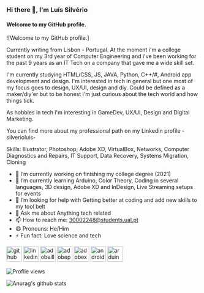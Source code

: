 ### Hi there 👋, I'm Luís Silvério
#### Welcome to my GitHub profile.
![Welcome to my GitHub profile.]

Currently writing from Lisbon - Portugal. At the moment i'm a college student on my 3rd year of Computer Engineering and i've been working for the past 9 years as an IT Tech on a company that gave me a wide skill set. 

I'm currently studying HTML/CSS, JS, JAVA, Python, C++/#, Android app development and design. I'm interested in tech in general but one most of my focus goes to design, UX/UI, design and diy. Could be defined as a maker/diy'er but to be honest i'm just curious about the tech world and how things tick.

As hobbies in tech i'm interesting in GameDev, UX/UI, Design and Digital Marketing.

You can find more about my professional path on my LinkedIn profile - silverioluis- 

Skills: Illustrator, Photoshop, Adobe XD, VirtualBox, Networks, Computer Diagnostics and Repairs, IT Support, Data Recovery, Systems Migration, Cloning

- 🔭 I’m currently working on finishing my college degree (2021)
- 🌱 I’m currently learning Arduino, Color Theory, Coding in several languages, 3D design, Adobe XD and InDesign, Live Streaming setups for events 
- 🤔 I’m looking for help with Getting better at coding and add new skills to my tool belt 
- 💬 Ask me about Anything tech related 
- 📫 How to reach me: 30002248@students.ual.pt 
- 😄 Pronouns: He/Him 
- ⚡ Fun fact: Love science and tech 


[<img src='https://cdn.jsdelivr.net/npm/simple-icons@3.0.1/icons/github.svg' alt='github' height='40'>](https://github.com/lc-silverio)  [<img src='https://cdn.jsdelivr.net/npm/simple-icons@3.0.1/icons/linkedin.svg' alt='linkedin' height='40'>](https://www.linkedin.com/in/silverioluis/)  [<img src='https://cdn.jsdelivr.net/npm/simple-icons@3.0.1/icons/adobeillustrator.svg' alt='adobeillustrator' height='40'>](#)  [<img src='https://cdn.jsdelivr.net/npm/simple-icons@3.0.1/icons/adobephotoshop.svg' alt='adobephotoshop' height='40'>](#)  [<img src='https://cdn.jsdelivr.net/npm/simple-icons@3.0.1/icons/adobexd.svg' alt='adobexd' height='40'>](#)  [<img src='https://cdn.jsdelivr.net/npm/simple-icons@3.0.1/icons/android.svg' alt='android' height='40'>](#)  [<img src='https://cdn.jsdelivr.net/npm/simple-icons@3.0.1/icons/arduino.svg' alt='arduino' height='40'>](#)  

![Profile views](https://gpvc.arturio.dev/lc-silverio)  

![Anurag's github stats](https://github-readme-stats.vercel.app/api?username=lc-silverio&show_icons=true&theme=tokyonight)
